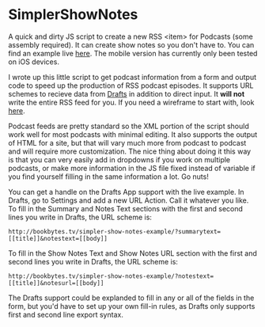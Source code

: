 SimplerShowNotes
================

A quick and dirty JS script to create a new RSS &lt;item&gt; for Podcasts (some assembly required). It can create show notes so you don't have to. You can find an example live [here](http://bookbytes.tv/simpler-show-notes-example). The mobile version has currently only been tested on iOS devices.

I wrote up this little script to get podcast information from a form and output code to speed up the production of RSS podcast episodes. It supports URL schemes to recieve data from [Drafts](http://agiletortoise.com/drafts) in addition to direct input. It **will not** write the entire RSS feed for you. If you need a wireframe to start with, look [here](http://www.podcast411.com/howto_1.html). 

Podcast feeds are pretty standard so the XML portion of the script should work well for most podcasts with minimal editing. It also supports the output of HTML for a site, but that will vary much more from podcast to podcast and will require more customization. The nice thing about doing it this way is that you can very easily add in dropdowns if you work on multiple podcasts, or make more information in the JS file fixed instead of variable if you find yourself filling in the same information a lot. Go nuts!

You can get a handle on the Drafts App support with the live example. In Drafts, go to Settings and add a new URL Action. Call it whatever you like. To fill in the Summary and Notes Text sections with the first and second lines you write in Drafts, the URL scheme is:

    http://bookbytes.tv/simpler-show-notes-example/?summarytext=[[title]]&notestext=[[body]]

To fill in the Show Notes Text and Show Notes URL section with the first and second lines you write in Drafts, the URL scheme is:

    http://bookbytes.tv/simpler-show-notes-example/?notestext=[[title]]&notesurl=[[body]]

The Drafts support could be explanded to fill in any or all of the fields in the form, but you'd have to set up your own fill-in rules, as Drafts only supports first and second line export syntax.